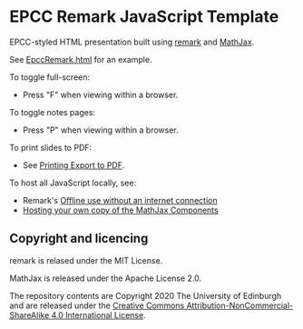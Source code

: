 # EPCC Remark JavaScript Template

EPCC-styled HTML presentation built using [remark](http://gnab.github.com/remark) and [MathJax](https://www.mathjax.org/).

See [EpccRemark.html](./EpccRemark.html) for an example.

To toggle full-screen:

* Press "F" when viewing within a browser.

To toggle notes pages:

* Press "P" when viewing within a browser.

To print slides to PDF:

* See [Printing Export to PDF](https://github.com/gnab/remark/wiki/Printing---Export-to-PDF).

To host all JavaScript locally, see:

* Remark's [Offline use without an internet connection](https://github.com/gnab/remark/wiki#offline-use-without-an-internet-connection)
* [Hosting your own copy of the MathJax Components](https://github.com/mathjax/MathJax?files=1#hosting-your-own-copy-of-the-mathjax-components)

## Copyright and licencing

remark is relased under the MIT License.

MathJax is released under the Apache License 2.0.

The repository contents are Copyright 2020 The University of Edinburgh and are released under the [Creative Commons Attribution-NonCommercial-ShareAlike 4.0 International License](https://creativecommons.org/licenses/by-nc-sa/4.0/).
